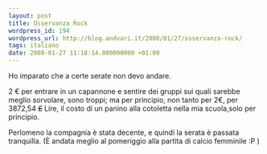 ```yaml
---
layout: post
title: Osservanza Rock
wordpress_id: 194
wordpress_url: http://blog.andvari.it/2008/01/27/osservanza-rock/
tags: italiano
date: 2008-01-27 11:18:14.000000000 +01:00
---
```

Ho imparato che a certe serate non devo andare.

2 € per entrare in un capannone e sentire dei gruppi sui quali sarebbe meglio sorvolare, sono troppi; ma per principio, non tanto per 2€, per 3872,54 <del>£</del> Lire, il costo di un panino alla cotoletta nella mia scuola,solo per principio.

Perlomeno la compagnia è stata decente, e quindi la serata è passata tranquilla. (È andata meglio al pomeriggio alla partita di calcio femminile :P )
